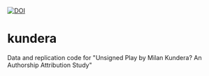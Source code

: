 [![DOI](https://zenodo.org/badge/580132997.svg)](https://zenodo.org/doi/10.5281/zenodo.10053749)

# kundera
Data and replication code for "Unsigned Play by Milan Kundera? An Authorship Attribution Study"
